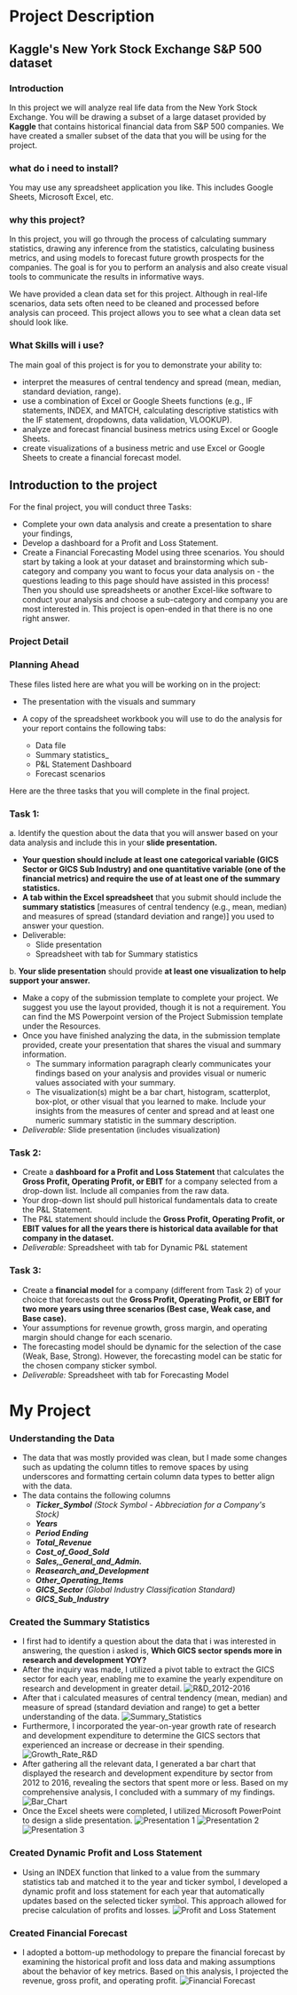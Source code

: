 
# Project Description

## Kaggle's New York Stock Exchange S&P 500 dataset 

### Introduction

In this project we will analyze real life data from the New York Stock Exchange. You will be drawing a subset of a large dataset provided by **Kaggle** that contains historical financial data from S&P 500 companies. We have created a smaller subset of the data that you will be using for the project.

### what do i need to install?
You may use any spreadsheet application you like. This includes Google Sheets, Microsoft Excel, etc.

### why this project?

In this project, you will go through the process of calculating summary statistics, drawing any inference from the statistics, calculating business metrics, and using models to forecast future growth prospects for the companies. The goal is for you to perform an analysis and also create visual tools to communicate the results in informative ways.

We have provided a clean data set for this project. Although in real-life scenarios, data sets often need to be cleaned and processed before analysis can proceed. This project allows you to see what a clean data set should look like.

### What Skills will i use?
The main goal of this project is for you to demonstrate your ability to:
- interpret the measures of central tendency and spread (mean, median, standard deviation, range).
- use a combination of Excel or Google Sheets functions (e.g., IF statements, INDEX, and MATCH, calculating descriptive statistics with the IF statement, dropdowns, data validation, VLOOKUP).
- analyze and forecast financial business metrics using Excel or Google Sheets.
- create visualizations of a business metric and use Excel or Google Sheets to create a financial forecast model.

## Introduction to the project

For the final project, you will conduct three Tasks:

- Complete your own data analysis and create a presentation to share your findings,
- Develop a dashboard for a Profit and Loss Statement.
- Create a Financial Forecasting Model using three scenarios.
You should start by taking a look at your dataset and brainstorming which sub-category and company you want to focus your data analysis on - the questions leading to this page should have assisted in this process! Then you should use spreadsheets or another Excel-like software to conduct your analysis and choose a sub-category and company you are most interested in. This project is open-ended in that there is no one right answer.

### Project Detail

### Planning Ahead

These files listed here are what you will be working on in the project:

- The presentation with the visuals and summary

- A copy of the spreadsheet workbook you will use to do the analysis for your report contains the following tabs:
  - Data file
  - Summary statistics_
  - P&L Statement Dashboard
  - Forecast scenarios

Here are the three tasks that you will complete in the final project.

### Task 1:
a. Identify the question about the data that you will answer based on your data analysis and include this in your **slide presentation.**
- **Your question should include at least one categorical variable (GICS Sector or GICS Sub Industry) and one quantitative variable (one of the financial metrics) and require the use of at least one of the summary statistics.**
- **A tab within the Excel spreadsheet** that you submit should include the **summary statistics** [measures of central tendency (e.g., mean, median) and measures of spread (standard deviation and range)] you used to answer your question.
- Deliverable:
  - Slide presentation 
  - Spreadsheet with tab for Summary statistics

b. **Your slide presentation** should provide **at least one visualization to help support your answer.**
- Make a copy of the submission template to complete your project. We suggest you use the layout provided, though it is not a requirement. You can find the MS Powerpoint version of the Project Submission template under the Resources.
- Once you have finished analyzing the data, in the submission template provided, create your presentation that shares the visual and summary information.
  - The summary information paragraph clearly communicates your findings based on your analysis and provides visual or numeric values associated with your summary.
  - The visualization(s) might be a bar chart, histogram, scatterplot, box-plot, or other visual that you learned to make. Include your insights from the measures of center and spread and at least one numeric summary statistic in the summary description.
- _Deliverable:_ Slide presentation (includes visualization)
### Task 2:
- Create a **dashboard for a Profit and Loss Statement** that calculates the **Gross Profit, Operating Profit, or EBIT** for a company selected from a drop-down list. Include all companies from the raw data.
- Your drop-down list should pull historical fundamentals data to create the P&L Statement.
- The P&L statement should include the **Gross Profit, Operating Profit, or EBIT values for all the years there is historical data available for that company in the dataset.**
- _Deliverable:_ Spreadsheet with tab for Dynamic P&L statement
### Task 3:
- Create a **financial model** for a company (different from Task 2) of your choice that forecasts out the **Gross Profit, Operating Profit, or EBIT for two more years using three scenarios (Best case, Weak case, and Base case).**
- Your assumptions for revenue growth, gross margin, and operating margin should change for each scenario.
- The forecasting model should be dynamic for the selection of the case (Weak, Base, Strong). However, the forecasting model can be static for the chosen company sticker symbol.
- _Deliverable:_ Spreadsheet with tab for Forecasting Model

# My Project 
### Understanding the Data

- The data that was mostly provided was clean, but I made some changes such as updating the column titles to remove spaces by using underscores and formatting certain column data types to better align with the data.
- The data contains the following columns 
  - _**Ticker_Symbol** (Stock Symbol - Abbreciation for a Company's Stock)_
  - _**Years**_
  - _**Period Ending**_
  - _**Total_Revenue**_
  - _**Cost_of_Good_Sold**_
  - _**Sales,_General_and_Admin.**_
  - _**Reasearch_and_Development**_
  - _**Other_Operating_Items**_
  - _**GICS_Sector** (Global Industry Classification Standard)_
  - _**GICS_Sub_Industry**_

### Created the Summary Statistics

- I first had to identify a question about the data that i was interested in answering, the question i asked is, **Which GICS sector spends more in research and development YOY?**  
- After the inquiry was made, I utilized a pivot table to extract the GICS sector for each year, enabling me to examine the yearly expenditure on research and development in greater detail.
![R&D_2012-2016](https://github.com/ziwalon/Business-Analytics-Projects-/blob/main/Project-2-Analyze-NYSE-Data/screengrabs/R%26D_2012-2016.png)
- After that i calculated measures of central tendency (mean, median) and measure of spread (standard deviation and range) to get a better understanding of the data. 
![Summary_Statistics](https://github.com/ziwalon/Business-Analytics-Projects-/blob/main/Project-2-Analyze-NYSE-Data/screengrabs/Summary_Statistics.png)
- Furthermore, I incorporated the year-on-year growth rate of research and development expenditure to determine the GICS sectors that experienced an increase or decrease in their spending.
![Growth_Rate_R&D](https://github.com/ziwalon/Business-Analytics-Projects-/blob/main/Project-2-Analyze-NYSE-Data/screengrabs/Growth_Rate_R%26D.png)
- After gathering all the relevant data, I generated a bar chart that displayed the research and development expenditure by sector from 2012 to 2016, revealing the sectors that spent more or less. Based on my comprehensive analysis, I concluded with a summary of my findings.
![Bar_Chart](https://github.com/ziwalon/Business-Analytics-Projects-/blob/main/Project-2-Analyze-NYSE-Data/screengrabs/Bar_Chart.png)
- Once the Excel sheets were completed, I utilized Microsoft PowerPoint to design a slide presentation.
![Presentation 1](https://github.com/ziwalon/Business-Analytics-Projects-/blob/main/Project-2-Analyze-NYSE-Data/screengrabs/Presentation%201.png)
![Presentation 2](https://github.com/ziwalon/Business-Analytics-Projects-/blob/main/Project-2-Analyze-NYSE-Data/screengrabs/Presentation%202.png)
![Presentation 3](https://github.com/ziwalon/Business-Analytics-Projects-/blob/main/Project-2-Analyze-NYSE-Data/screengrabs/Presentation%203.png) 

### Created Dynamic Profit and Loss Statement

- Using an INDEX function that linked to a value from the summary statistics tab and matched it to the year and ticker symbol, I developed a dynamic profit and loss statement for each year that automatically updates based on the selected ticker symbol. This approach allowed for precise calculation of profits and losses.
![Profit and Loss Statement](https://github.com/ziwalon/Business-Analytics-Projects-/blob/main/Project-2-Analyze-NYSE-Data/screengrabs/Profit%20and%20Loss%20Statement%20.png) 

### Created Financial Forecast

- I adopted a bottom-up methodology to prepare the financial forecast by examining the historical profit and loss data and making assumptions about the behavior of key metrics. Based on this analysis, I projected the revenue, gross profit, and operating profit. 
![Financial Forecast](https://github.com/ziwalon/Business-Analytics-Projects-/blob/main/Project-2-Analyze-NYSE-Data/screengrabs/Financial%20Forecast.png) 